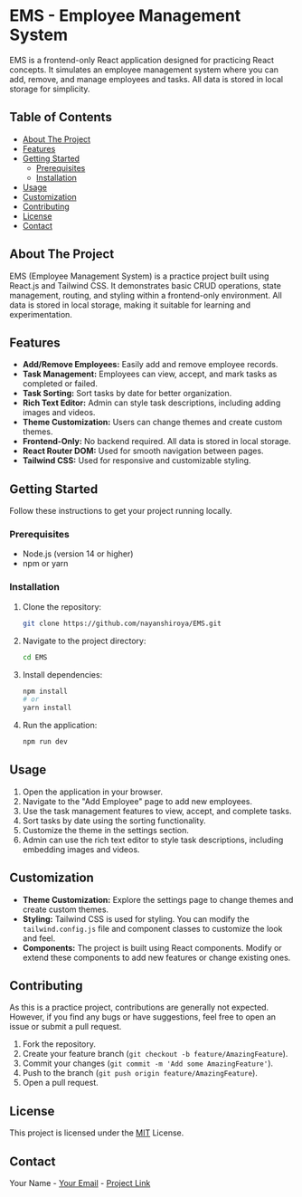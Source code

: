 # EMS - Employee Management System

EMS is a frontend-only React application designed for practicing React concepts. It simulates an employee management system where you can add, remove, and manage employees and tasks. All data is stored in local storage for simplicity.

## Table of Contents

-   [About The Project](#about-the-project)
-   [Features](#features)
-   [Getting Started](#getting-started)
    -   [Prerequisites](#prerequisites)
    -   [Installation](#installation)
-   [Usage](#usage)
-   [Customization](#customization)
-   [Contributing](#contributing)
-   [License](#license)
-   [Contact](#contact)

## About The Project

EMS (Employee Management System) is a practice project built using React.js and Tailwind CSS. It demonstrates basic CRUD operations, state management, routing, and styling within a frontend-only environment. All data is stored in local storage, making it suitable for learning and experimentation.

## Features

-   **Add/Remove Employees:** Easily add and remove employee records.
-   **Task Management:** Employees can view, accept, and mark tasks as completed or failed.
-   **Task Sorting:** Sort tasks by date for better organization.
-   **Rich Text Editor:** Admin can style task descriptions, including adding images and videos.
-   **Theme Customization:** Users can change themes and create custom themes.
-   **Frontend-Only:** No backend required. All data is stored in local storage.
-   **React Router DOM:** Used for smooth navigation between pages.
-   **Tailwind CSS:** Used for responsive and customizable styling.

## Getting Started

Follow these instructions to get your project running locally.

### Prerequisites

-   Node.js (version 14 or higher)
-   npm or yarn

### Installation

1.  Clone the repository:

    ```bash
    git clone https://github.com/nayanshiroya/EMS.git
    ```

2.  Navigate to the project directory:

    ```bash
    cd EMS
    ```

3.  Install dependencies:

    ```bash
    npm install
    # or
    yarn install
    ```

4.  Run the application:

    ```bash
    npm run dev
    ```

## Usage

1.  Open the application in your browser.
2.  Navigate to the "Add Employee" page to add new employees.
3.  Use the task management features to view, accept, and complete tasks.
4.  Sort tasks by date using the sorting functionality.
5.  Customize the theme in the settings section.
6.  Admin can use the rich text editor to style task descriptions, including embedding images and videos.

## Customization

-   **Theme Customization:** Explore the settings page to change themes and create custom themes.
-   **Styling:** Tailwind CSS is used for styling. You can modify the `tailwind.config.js` file and component classes to customize the look and feel.
-   **Components:** The project is built using React components. Modify or extend these components to add new features or change existing ones.

## Contributing

As this is a practice project, contributions are generally not expected. However, if you find any bugs or have suggestions, feel free to open an issue or submit a pull request.

1.  Fork the repository.
2.  Create your feature branch (`git checkout -b feature/AmazingFeature`).
3.  Commit your changes (`git commit -m 'Add some AmazingFeature'`).
4.  Push to the branch (`git push origin feature/AmazingFeature`).
5.  Open a pull request.

## License

This project is licensed under the [MIT](LICENSE) License.

## Contact

Your Name - [Your Email](mailto:your.email@example.com) - [Project Link](https://your-project-url.com)
